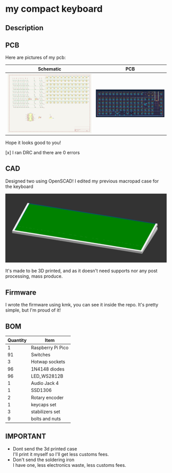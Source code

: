 # my compact keyboard

## Description

## PCB
Here are pictures of my pcb:

| **Schematic** | **PCB** |
|---------------|---------|
|![](./assets/img/schm.png)|![](./assets/img/pcb.png)|

Hope it looks good to you!

[x] I ran DRC and there are 0 errors

## CAD
Designed two using OpenSCAD! I edited my previous macropad case for the keyboard

![](./assets/img/case.png)

It's made to be 3D printed, and as it doesn't need supports nor any post processing, mass produce.

## Firmware

I wrote the firmware using kmk, you can see it inside the repo. It's pretty simple, but I'm proud of it!

## BOM
| **Quantity** | **Item**                          |
|--------------|-----------------------------------|
| 1            | Raspberry Pi Pico                |
| 91          | Switches                         |
| 3           | Hotwap sockets                   |
| 96           | 1N4148 diodes                    |
| 96           | LED_WS2812B                      |
| 1            | Audio Jack 4                     |
| 1            | SSD1306                          |
| 2            | Rotary encoder                   |
| 1           | keycaps set                        |
| 3            | stabilizers set                      |
| 9            | bolts and nuts                 |

## IMPORTANT

- Dont send the 3d printed case  
    I'll print it myself so I'll get less customs fees.
- Don't send the soldering iron  
  I have one, less electronics waste, less customs fees.
